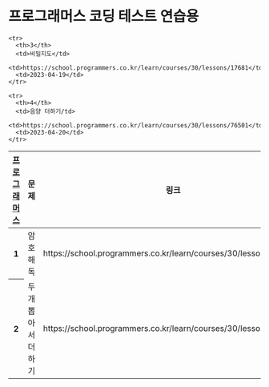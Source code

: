 <h1>프로그래머스 코딩 테스트 연습용</h1>

<table>
   <tr>
      <th scope="col"><a href="https://school.programmers.co.kr/">프로그래머스</a></th>
      <th scope="col">문제</th>
      <th scope="col">링크</th>
      <th scope="col">날짜</th>
    </tr>
   
   <tbody>
    <!-- 2023-04-19-->
    <tr>
      <th>1</th>
      <td>암호 해독</td>
      <td>https://school.programmers.co.kr/learn/courses/30/lessons/120892</td>
      <td>2023-04-19</td>
    </tr>
    <tr>
      <th>2</th>
      <td>두개 뽑아서 더하기</td>
      <td>https://school.programmers.co.kr/learn/courses/30/lessons/68644</td>
      <td>2023-04-19</td>
    </tr>
      
    <tr>
      <th>3</th>
      <td>비밀지도</td>
      <td>https://school.programmers.co.kr/learn/courses/30/lessons/17681</td>
      <td>2023-04-19</td>
    </tr>
  
    <tr>
      <th>4</th>
      <td>음양 더하기/td>
      <td>https://school.programmers.co.kr/learn/courses/30/lessons/76501</td>
      <td>2023-04-20</td>
    </tr>
      

  </tbody>
  
  
</table>

